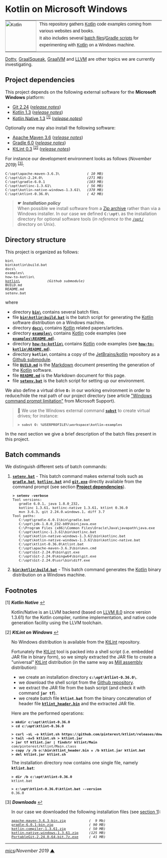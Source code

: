 # <span id="top">Kotlin on Microsoft Windows</span>

<table style="font-family:Helvetica,Arial;font-size:14px;line-height:1.6;">
  <tr>
  <td style="border:0;padding:0 10px 0 0;min-width:25%;"><a href="https://kotlinlang.org/"><img src="https://upload.wikimedia.org/wikipedia/commons/thumb/7/74/Kotlin-logo.svg/120px-Kotlin-logo.svg.png" width="100" alt="Kotlin"/></a></td>
  <td style="border:0;padding:0;vertical-align:text-top;">This repository gathers <a href="https://kotlinlang.org/">Kotlin</a> code examples coming from various websites and books.<br/>
  It also includes several <a href="https://en.wikibooks.org/wiki/Windows_Batch_Scripting">batch files</a>/<a href="https://docs.gradle.org/current/userguide/writing_build_scripts.html">Gradle scripts</a> for experimenting with <a href="https://kotlinlang.org/">Kotlin</a> on a Windows machine.
  </td>
  </tr>
</table>

[Dotty][dotty_examples], [GraalSqueak][graalsqueak_examples], [GraalVM][graalvm_examples] and [LLVM][llvm_examples] are other topics we are currently investigating.


## <span id="proj_deps">Project dependencies</span>

This project depends on the following external software for the **Microsoft Windows** platform:

- [Git 2.24][git_downloads] ([*release notes*][git_relnotes])
- [Kotlin 1.3][kotlin_latest] ([*release notes*][kotlin_relnotes])
- [Kotlin Native 1.3][kotlin_latest] <sup id="anchor_01"><a href="#footnote_01">[1]</a></sup> ([*release notes*][kotlin_native_relnotes])

Optionally one may also install the following software:

- [Apache Maven 3.6][maven_latest] ([*release notes*][maven_relnotes])
- [Gradle 6.0][gradle_latest] ([*release notes*][gradle_relnotes])
- [KtLint 0.3][ktlint_latest] <sup id="anchor_02"><a href="#footnote_02">[2]</a></sup> ([*release notes*][ktlint_relnotes])

For instance our development environment looks as follows (*November 2019*) <sup id="anchor_03"><a href="#footnote_03">[3]</a></sup>:

<pre style="font-size:80%;">
C:\opt\apache-maven-3.6.3\             <i>( 10 MB)</i>
C:\opt\Git-2.24.0\                     <i>(271 MB)</i>
C:\opt\gradle-6.0.1                    <i>(103 MB)</i>
C:\opt\kotlinc-1.3.61\                 <i>( 56 MB)</i>
C:\opt\kotlin-native-windows-1.3.61\   <i>(378 MB)</i>
C:\opt\ktlint-0.36.0\                  <i>( 42 MB)</i>
</pre>
<!--
C:\opt\<a href="https://github.com/pinterest/ktlint/releases/">ktlint-0.35\</a>
-->

> **&#9755;** ***Installation policy***<br/>
> When possible we install software from a [Zip archive][zip_archive] rather than via a Windows installer. In our case we defined **`C:\opt\`** as the installation directory for optional software tools (*in reference to* the [`/opt/`][linux_opt] directory on Unix).

## <span id="structure">Directory structure</span>

This project is organized as follows:
<pre style="font-size:80%;">
bin\
bin\kotlin\build.bat
docs\
examples\
how-to-kotlin\
<a href="https://github.com/JetBrains/kotlin">kotlin\</a>             <i>(Github submodule)</i>
BUILD.md
README.md
setenv.bat
</pre>

where

- directory [**`bin\`**](bin/) contains several batch files.
- file [**`bin\kotlin\build.bat`**](bin/kotlin/build.bat) is the batch script for generating the [Kotlin] software distribution on a Windows machine.
- directory [**`docs\`**](docs/) contains [Kotlin] related papers/articles.
- directory [**`examples\`**](examples/) contains [Kotlin] code examples (see [**`examples\README.md`**](examples/README.md)).
- directory [**`how-to-kotlin\`**](how-to-kotlin/) contains [Kotlin] code examples (see [**`how-to-kotlin\README.md`**](how-to-kotlin/README.md)).
- directory **`kotlin\`** contains a copy of the [JetBrains/kotlin][jetbrains_kotlin] repository as a [Github submodule](.gitmodules).
- file [**`BUILD.md`**](BUILD.md) is the [Markdown][github_markdown] document presenting the generation of the [Kotlin] software.
- file [**`README.md`**](README.md) is the Markdown document for this page.
- file [**`setenv.bat`**](setenv.bat) is the batch script for setting up our environment.

We also define a virtual drive **`O:`** in our working environment in order to reduce/hide the real path of our project directory (see article ["Windows command prompt limitation"][windows_limitation] from Microsoft Support).

> **:mag_right:** We use the Windows external command [**`subst`**][windows_subst] to create virtual drives; for instance:
>
> <pre style="font-size:80%;">
> <b>&gt; subst O: %USERPROFILE%\workspace\kotlin-examples</b>
> </pre>

In the next section we give a brief description of the batch files present in this project.

## Batch commands

We distinguish different sets of batch commands:

1. [**`setenv.bat`**](setenv.bat) - This batch command makes external tools such as [**`gradle.bat`**][gradle_bat], [**`kotlinc.bat`**][kotlinc_bat] and [**`git.exe`**][git_exe] directly available from the command prompt (see section [**Project dependencies**](#proj_deps)).

   <pre style="font-size:80%;">
   <b>&gt; setenv -verbose</b>
   Tool versions:
      gradle 6.0.1, java 1.8.0_232,
      kotlinc 1.3.61, kotlinc-native 1.3.61, ktlint 0.36.0
      mvn 3.6.3, git 2.24.0.windows.1, diff 3.7
   Tool paths:
      C:\opt\gradle-6.0.1\bin\gradle.bat
      C:\opt\jdk-1.8.0_232-b09\bin\java.exe
      C:\Program Files (x86)\Common Files\Oracle\Java\javapath\java.exe
      C:\opt\kotlinc-1.3.61\bin\kotlinc.bat
      C:\opt\kotlin-native-windows-1.3.61\bin\kotlinc.bat
      C:\opt\kotlin-native-windows-1.3.61\bin\kotlinc-native.bat
      C:\opt\ktlint-0.36.0\ktlint.bat
      C:\opt\apache-maven-3.6.3\bin\mvn.cmd
      C:\opt\Git-2.24.0\bin\git.exe
      C:\opt\Git-2.24.0\mingw64\bin\git.exe
      C:\opt\Git-2.24.0\usr\bin\diff.exe
   </pre>

2. [**`bin\kotlin\build.bat`**](bin/kotlin/build.bat) - This batch command generates the [Kotlin] binary distribution on a Windows machine.

## <span id="footnotes">Footnotes</span>

<a name="footnote_01">[1]</a> ***Kotlin Native*** [↩](#anchor_01)

<p style="margin:0 0 1em 20px;">
Kotlin/Native is an LLVM backend (based on <a href="https://releases.llvm.org/8.0.0/docs/ReleaseNotes.html">LLVM 8.0</a> since version <a hef="https://github.com/JetBrains/kotlin-native/blob/master/CHANGELOG.md#v1360-oct-2019">1.3.61</a>) for the Kotlin compiler, runtime implementation, and native code generation facility using the LLVM toolchain.
</p>

<a name="footnote_02">[2]</a> ***KtLint on Windows*** [↩](#anchor_02)

<p style="margin:0 0 1em 20px;">
No Windows distribution is available from the <a href="https://github.com/pinterest/ktlint/releases">KtLint</a> repository.
</p>
<p style="margin:0 0 1em 20px;">Fortunately the <a href="https://github.com/pinterest/ktlint/releases">KtLint</a> tool is packed into a shell script (i.e. embedded JAR file in binary form), so we simply extracted the JAR file to create a "universal" <a href="https://github.com/pinterest/ktlint/releases">KtLint</a> distribution (in the same way as <a href="http://www.lihaoyi.com/mill/index.html#windows">Mill assembly</a> distribution):
</p>
<ul style="margin:0 0 1em 20px;">
<li>we create an installation directory <b><code>c:\opt\ktlint-0.36.0\</code></b>.</li>
<li>we download the shell script from the <a href="https://github.com/pinterest/ktlint">Github repository</a>.</i>
<li>we extract the JAR file from the bash script (and check it with command <b><code>jar tf</code></b>).</li>
<li>we create batch file <b><code>ktlint.bat</code></b> from the binary concatenation of header file <a href="bin/ktlint_header.bin"><b><code>ktlint_header.bin</code></b></a> and the extracted JAR file.</li>
</ul>
<p style="margin:0 0 1em 20px;">
Here are the performed operations:
</p>
<pre style="margin:0 0 1em 20px; font-size:80%;">
<b>&gt; mkdir c:\opt\ktlint-0.36.0</b>
<b>&gt; cd c:\opt\ktlint-0.36.0</b>
&nbsp;
<b>&gt; curl -sL -o ktlint.sh https://github.com/pinterest/ktlint/releases/download/0.36.0/ktlint</b>
<b>&gt; tail -n+5 ktlint.sh > ktlint.jar</b>
<b>&gt; jar tf ktlint.jar | findstr ktlint/Main</b>
com/pinterest/ktlint/Main.class
<b>&gt; copy /y /b o:\bin\ktlint_header.bin + /b ktlint.jar ktlint.bat</b>
<b>&gt; del ktlint.jar ktlint.sh</b>
</pre>
<p style="margin:0 0 1em 20px;">
The installation directory now contains one single file, namely <b><code>ktlint.bat</code></b>:
</p>
<pre style="margin:0 0 1em 20px; font-size:80%;">
<b>&gt; dir /b c:\opt\ktlint-0.36.0</b>
ktlint.bat
&nbsp;
<b>&gt; c:\opt\ktlint-0.36.0\ktlint.bat --version</b>
0.36.0
</pre>

<a name="footnote_03">[3]</a> ***Downloads*** [↩](#anchor_03)

<p style="margin:0 0 1em 20px;">
In our case we downloaded the following installation files (see <a href="#proj_deps">section 1</a>):
</p>
<pre style="margin:0 0 1em 20px; font-size:80%;">
<a href="https://maven.apache.org/download.cgi">apache-maven-3.6.3-bin.zip</a>           <i>(  9 Mb)</i>
<a href="https://gradle.org/releases/">gradle-6.0.1-bin.zip</a>                 <i>( 90 MB)</i>
<a href="https://github.com/JetBrains/kotlin/releases/tag/v1.3.61">kotlin-compiler-1.3.61.zip</a>           <i>( 50 MB)</i>
<a href="https://github.com/JetBrains/kotlin/releases/tag/v1.3.61">kotlin-native-windows-1.3.61.zip</a>     <i>(125 MB)</i>
<a href="https://git-scm.com/download/win">PortableGit-2.24.0-64-bit.7z.exe</a>     <i>( 41 MB)</i>
</pre>

***

*[mics](http://lampwww.epfl.ch/~michelou/)/November 2019* [**&#9650;**](#top)
<span id="bottom">&nbsp;</span>

<!-- link refs -->

[dotty_examples]: https://github.com/michelou/dotty-examples
[git_downloads]: https://git-scm.com/download/win
[git_exe]: https://git-scm.com/docs/git
[git_relnotes]: https://raw.githubusercontent.com/git/git/master/Documentation/RelNotes/2.24.0.txt
[github_markdown]: https://github.github.com/gfm/
[graalsqueak_examples]: https://github.com/michelou/graalsqueak-examples
[graalvm_examples]: https://github.com/michelou/graalvm-examples
[gradle_bat]: https://docs.gradle.org/current/userguide/command_line_interface.html
[gradle_latest]: https://gradle.org/releases/
[gradle_relnotes]: https://docs.gradle.org/6.0.1/release-notes.html
[jetbrains_kotlin]: https://github.com/JetBrains/kotlin
[kotlin]: https://kotlinlang.org/
[kotlin_latest]: https://github.com/JetBrains/kotlin/releases/tag/v1.3.61
[kotlin_native_relnotes]: https://github.com/JetBrains/kotlin-native/blob/master/CHANGELOG.md#v1360-oct-2019
[kotlin_relnotes]: https://github.com/JetBrains/kotlin/releases/tag/v1.3.61
[kotlinc_bat]: https://kotlinlang.org/docs/tutorials/command-line.html
[ktlint]: https://github.com/pinterest/ktlint
[ktlint_latest]: https://github.com/pinterest/ktlint/releases
[ktlint_relnotes]: https://github.com/pinterest/ktlint/releases/tag/0.36.0
[linux_opt]: http://tldp.org/LDP/Linux-Filesystem-Hierarchy/html/opt.html
[llvm_examples]: https://github.com/michelou/llvm-examples
[maven_latest]: https://github.com/JetBrains/kotlin/releases/latest
[maven_relnotes]: https://github.com/JetBrains/kotlin/releases/tag/v1.3.61
[windows_limitation]: https://support.microsoft.com/en-gb/help/830473/command-prompt-cmd-exe-command-line-string-limitation
[windows_subst]: https://docs.microsoft.com/en-us/windows-server/administration/windows-commands/subst
[zip_archive]: https://www.howtogeek.com/178146/htg-explains-everything-you-need-to-know-about-zipped-files/
